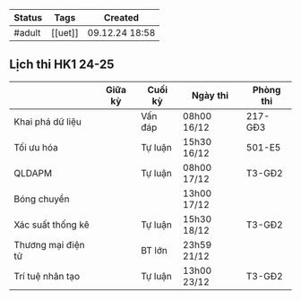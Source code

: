 

| Status | Tags    | Created        |
| ------ | ------- | -------------- |
| #adult | [[uet]] | 09.12.24 18:58 |

## Lịch thi HK1 24-25

|                    | Giữa kỳ | Cuối kỳ | Ngày thi    | Phòng thi |
| ------------------ | ------- | ------- | ----------- | --------- |
| Khai phá dữ liệu   |         | Vấn đáp | 08h00 16/12 | 217-GĐ3   |
| Tối ưu hóa         |         | Tự luận | 15h30 16/12 | 501-E5    |
| QLDAPM             |         | Tự luận | 08h00 17/12 | T3-GĐ2    |
| Bóng chuyền        |         |         | 13h00 17/12 |           |
| Xác suất thống kê  |         | Tự luận | 15h30 18/12 | T3-GĐ2    |
| Thương mại điện tử |         | BT lớn  | 23h59 21/12 |           |
| Trí tuệ nhân tạo   |         | Tự luận | 13h00 23/12 | T3-GĐ2    |

